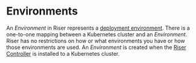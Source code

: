 # Environments

An _Environment_ in Riser represents a
[deployment environment](https://en.wikipedia.org/wiki/Deployment_environment).
There is a one-to-one mapping between a Kubernetes cluster and an _Environment_.
Riser has no restrictions on how or what environments you have or  how those environments
are used. An _Environment_ is created when the
[Riser Controller](https://github.com/riser-platform/riser-controller)
is installed to a Kubernetes cluster.

